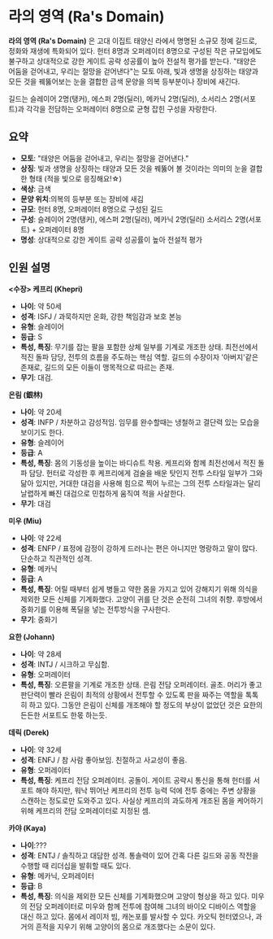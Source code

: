 # 라의 영역 (Ra's Domain)

**라의 영역 (Ra's Domain)** 은 고대 이집트 태양신 라에서 명명된 소규모 정예 길드로, 정화와 재생에 특화되어 있다. 헌터 8명과 오퍼레이터 8명으로 구성된 작은 규모임에도 불구하고 상대적으로 강한 게이트 공략 성공률이 높아 전설적 평가를 받는다. "태양은 어둠을 걷어내고, 우리는 절망을 걷어낸다"는 모토 아래, 빛과 생명을 상징하는 태양과 모든 것을 꿰뚫어보는 눈을 결합한 금색 문양을 의복 등부분이나 장비에 새긴다.

길드는 슬레이어 2명(탱커), 에스퍼 2명(딜러), 메카닉 2명(딜러), 소서리스 2명(서포트)과 각각을 전담하는 오퍼레이터 8명으로 균형 잡힌 구성을 자랑한다.

## 요약

- **모토**: "태양은 어둠을 걷어내고, 우리는 절망을 걷어낸다."
- **상징**: 빛과 생명을 상징하는 태양과 모든 것을 꿰뚫어 볼 것이라는 의미의 눈을 결합한 형태 (적을 빛으로 응징해요!☆)
- **색상**: 금색
- **문양 위치**:의복의 등부분 또는 장비에 새김
- **규모**: 헌터 8명, 오퍼레이터 8명으로 구성된 길드
- **구성**: 슬레이어 2명(탱커), 에스퍼 2명(딜러), 메카닉 2명(딜러) 소서리스 2명(서포트) + 오퍼레이터 8명
- **명성**: 상대적으로 강한 게이트 공략 성공률이 높아 전설적 평가

## 인원 설명

**<수장> 케프리 (Khepri)**

- **나이**: 약 50세
- **성격**: ISFJ / 과묵하지만 온화, 강한 책임감과 보호 본능
- **유형**: 슬레이어
- **등급**: S
- **특성, 특징**: 무기를 잡는 팔을 포함한 상체 일부를 기계로 개조한 상태. 최전선에서 적진 돌파 담당, 전투의 흐름을 주도하는 핵심 역할. 길드의 수장이자 '아버지'같은 존재로, 길드의 모든 이들이 맹목적으로 따르는 존재.
- **무기**: 대검.

**은림 (銀林)**

- **나이**: 약 20세
- **성격**: INFP / 차분하고 감성적임. 임무를 완수할때는 냉철하고 결단력 있는 모습을 보이기도 한다.
- **유형**: 슬레이어
- **등급**: A
- **특성, 특징**: 몸의 기동성을 높이는 바디슈트 착용. 케프리와 함께 최전선에서 적진 돌파 담당. 헌터로 각성한 후 케프리에게 검술을 배운 탓인지 전투 스타일 일부가 그와 닮아 있지만, 거대한 대검을 사용해 힘으로 찍어 누르는 그의 전투 스타일과는 달리 날렵하게 빠진 대검으로 민첩하게 움직여 적을 사살한다.
- **무기**: 대검

**미우 (Miu)**

- **나이**: 약 22세
- **성격**: ENFP / 표정에 감정이 강하게 드러나는 편은 아니지만 명랑하고 말이 많다. 단순하고 직관적인 성격.
- **유형**: 메카닉
- **등급**: A
- **특성, 특징**: 어릴 때부터 쉽게 병들고 약한 몸을 가지고 있어 강해지기 위해 의식을 제외한 모든 신체를 기계화했다. 고양이 귀를 단 것은 순전히 그녀의 취향. 후방에서 중화기를 이용해 폭딜을 넣는 전투방식을 구사한다.
- **무기**: 중화기

**요한 (Johann)**

- **나이**: 약 28세
- **성격**: INTJ / 시크하고 무심함.
- **유형**: 오퍼레이터
- **특성, 특징**: 오른팔을 기계로 개조한 상태. 은림 전담 오퍼레이터. 골초. 머리가 좋고 판단력이 빨라 은림이 최적의 상황에서 전투할 수 있도록 판을 짜주는 역할을 톡톡히 하고 있다. 그동안 은림이 신체를 개조해야 할 정도의 부상이 없었던 것은 요한의 든든한 서포트도 한몫 하는듯.

**데릭 (Derek)**

- **나이**: 약 32세
- **성격**: ENFJ / 참 사람 좋아보임. 친절하고 사교성이 좋음.
- **유형**: 오퍼레이터
- **특성, 특징**: 케프리 전담 오퍼레이터. 공돌이. 게이트 공략시 통신을 통해 헌터를 서포트 해야 하지만, 워낙 뛰어난 케프리의 전투 능력 덕에 전투 중에는 주변 상황을 스캔하는 정도로만 도와주고 있다. 사실상 케프리의 과도하게 개조된 몸을 케어하기 위해 케프리의 전담 오퍼레이터로 지정된 셈.

**카야 (Kaya)**

- **나이**:???
- **성격**: ENTJ / 솔직하고 대담한 성격. 통솔력이 있어 간혹 다른 길드와 공동 작전을 수행할 때 리더십을 발휘할 때도 있다.
- **유형**: 메카닉, 오퍼레이터
- **등급**: B
- **특성, 특징**: 의식을 제외한 모든 신체를 기계화했으며 고양이 형상을 하고 있다. 미우의 전담 오퍼레이터로 미우와 함께 전투에 참여해 그녀의 바이오 디바이스 역할을 대신 하고 있다. 몸에서 레이저 빔, 캐논포를 발사할 수 있다. 카오틱 헌터였으나, 과거의 흔적을 지우기 위해 고양이의 몸으로 개조했다는 소문이 있다.
